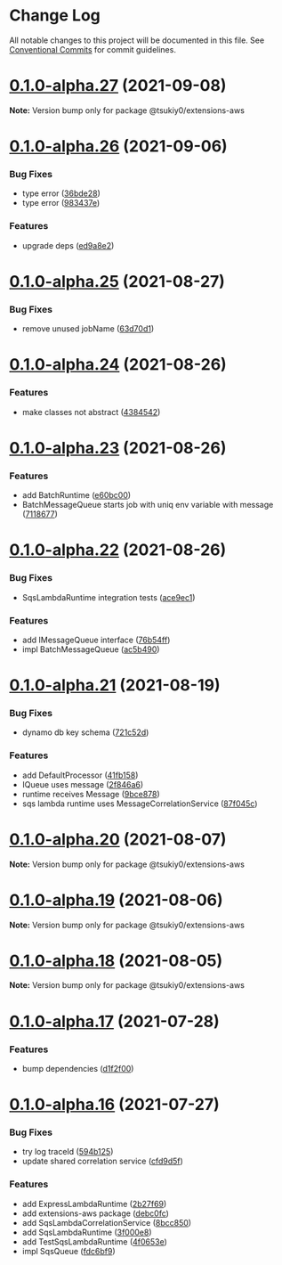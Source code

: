 # Change Log

All notable changes to this project will be documented in this file.
See [Conventional Commits](https://conventionalcommits.org) for commit guidelines.

# [0.1.0-alpha.27](https://github.com/tsukiy0-org/extensions-js/compare/v0.1.0-alpha.26...v0.1.0-alpha.27) (2021-09-08)

**Note:** Version bump only for package @tsukiy0/extensions-aws





# [0.1.0-alpha.26](https://github.com/tsukiy0-org/extensions-js/compare/v0.1.0-alpha.25...v0.1.0-alpha.26) (2021-09-06)


### Bug Fixes

* type error ([36bde28](https://github.com/tsukiy0-org/extensions-js/commit/36bde284cdf850145b0fcf821a1f8328ad0d6cf9))
* type error ([983437e](https://github.com/tsukiy0-org/extensions-js/commit/983437ee16c5ba7a59eea2bef5697bb92265b43c))


### Features

* upgrade deps ([ed9a8e2](https://github.com/tsukiy0-org/extensions-js/commit/ed9a8e2b52a06df3e138f0a6d86dc8ed80b5e244))





# [0.1.0-alpha.25](https://github.com/tsukiy0-org/extensions-js/compare/v0.1.0-alpha.24...v0.1.0-alpha.25) (2021-08-27)


### Bug Fixes

* remove unused jobName ([63d70d1](https://github.com/tsukiy0-org/extensions-js/commit/63d70d125e4007284fdfc949da28d6981d02b616))





# [0.1.0-alpha.24](https://github.com/tsukiy0-org/extensions-js/compare/v0.1.0-alpha.23...v0.1.0-alpha.24) (2021-08-26)


### Features

* make classes not abstract ([4384542](https://github.com/tsukiy0-org/extensions-js/commit/4384542d2da28ca1770641cc7e36352d0a9a1dac))





# [0.1.0-alpha.23](https://github.com/tsukiy0-org/extensions-js/compare/v0.1.0-alpha.22...v0.1.0-alpha.23) (2021-08-26)


### Features

* add BatchRuntime ([e60bc00](https://github.com/tsukiy0-org/extensions-js/commit/e60bc0014f8be0408edfef5c6c2ba3b4c3933261))
* BatchMessageQueue starts job with uniq env variable with message ([7118677](https://github.com/tsukiy0-org/extensions-js/commit/711867761390ac6b01e2774255c1c80a713c7745))





# [0.1.0-alpha.22](https://github.com/tsukiy0-org/extensions-js/compare/v0.1.0-alpha.21...v0.1.0-alpha.22) (2021-08-26)


### Bug Fixes

* SqsLambdaRuntime integration tests ([ace9ec1](https://github.com/tsukiy0-org/extensions-js/commit/ace9ec1ddf4d0ffa2b92c55be1aad8eb24618be3))


### Features

* add IMessageQueue interface ([76b54ff](https://github.com/tsukiy0-org/extensions-js/commit/76b54ffad4383159fa0b73688824fe034a63caf3))
* impl BatchMessageQueue ([ac5b490](https://github.com/tsukiy0-org/extensions-js/commit/ac5b490a4c304a4039db7b2991d8b3698039594d))





# [0.1.0-alpha.21](https://github.com/tsukiy0-org/extensions-js/compare/v0.1.0-alpha.20...v0.1.0-alpha.21) (2021-08-19)


### Bug Fixes

* dynamo db key schema ([721c52d](https://github.com/tsukiy0-org/extensions-js/commit/721c52dee6593b0f6b5fada2961ddc3778c87f93))


### Features

* add DefaultProcessor ([41fb158](https://github.com/tsukiy0-org/extensions-js/commit/41fb1585305ee2e7807c08750ee1ea911599e5d3))
* IQueue uses message ([2f846a6](https://github.com/tsukiy0-org/extensions-js/commit/2f846a6f6de407a993024f2a15022c63e4f88837))
* runtime receives Message ([9bce878](https://github.com/tsukiy0-org/extensions-js/commit/9bce87840c86d9ba6816b524386b0399dbb7cda6))
* sqs lambda runtime uses MessageCorrelationService ([87f045c](https://github.com/tsukiy0-org/extensions-js/commit/87f045c687f314d6ce267fc522b2efdb8bbd911b))





# [0.1.0-alpha.20](https://github.com/tsukiy0-org/extensions-js/compare/v0.1.0-alpha.19...v0.1.0-alpha.20) (2021-08-07)

**Note:** Version bump only for package @tsukiy0/extensions-aws





# [0.1.0-alpha.19](https://github.com/tsukiy0-org/extensions-js/compare/v0.1.0-alpha.18...v0.1.0-alpha.19) (2021-08-06)

**Note:** Version bump only for package @tsukiy0/extensions-aws





# [0.1.0-alpha.18](https://github.com/tsukiy0-org/extensions-js/compare/v0.1.0-alpha.17...v0.1.0-alpha.18) (2021-08-05)

**Note:** Version bump only for package @tsukiy0/extensions-aws





# [0.1.0-alpha.17](https://github.com/tsukiy0-org/extensions-js/compare/v0.1.0-alpha.16...v0.1.0-alpha.17) (2021-07-28)


### Features

* bump dependencies ([d1f2f00](https://github.com/tsukiy0-org/extensions-js/commit/d1f2f000c13b986b2a235d2b27b5de1a8faf0ea3))





# [0.1.0-alpha.16](https://github.com/tsukiy0-org/extensions-js/compare/v0.1.0-alpha.15...v0.1.0-alpha.16) (2021-07-27)


### Bug Fixes

* try log traceId ([594b125](https://github.com/tsukiy0-org/extensions-js/commit/594b125461f4abc151afc7fb94bdf9bfe887f781))
* update shared correlation service ([cfd9d5f](https://github.com/tsukiy0-org/extensions-js/commit/cfd9d5f3da04c2f945495feda0af276de94bafc0))


### Features

* add ExpressLambdaRuntime ([2b27f69](https://github.com/tsukiy0-org/extensions-js/commit/2b27f69e4bf0e3ff2140265aa5d55c7704c298ef))
* add extensions-aws package ([debc0fc](https://github.com/tsukiy0-org/extensions-js/commit/debc0fc3416df4940df1102738e69f373c04bb66))
* add SqsLambdaCorrelationService ([8bcc850](https://github.com/tsukiy0-org/extensions-js/commit/8bcc8504a3f067a2d731fb5dae8ce9411036000d))
* add SqsLambdaRuntime ([3f000e8](https://github.com/tsukiy0-org/extensions-js/commit/3f000e80d1631721a5f5ddc1facf98ca3df0ae34))
* add TestSqsLambdaRuntime ([4f0653e](https://github.com/tsukiy0-org/extensions-js/commit/4f0653e3075dc94d6aba8aaa96627707fab7e507))
* impl SqsQueue ([fdc6bf9](https://github.com/tsukiy0-org/extensions-js/commit/fdc6bf9ffe371e444d3e5a00ba0955147e0fac50))
